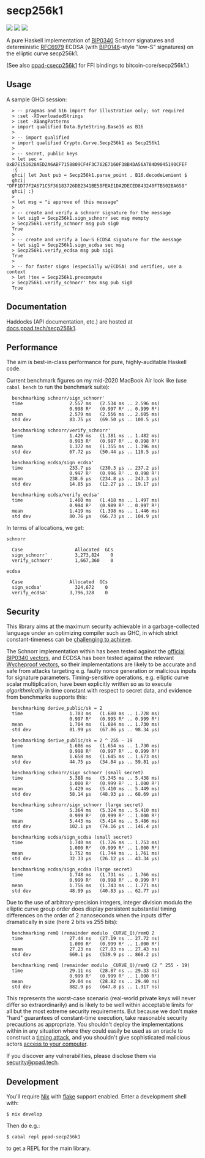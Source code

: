 # secp256k1

[![](https://img.shields.io/hackage/v/ppad-secp256k1?color=blue)](https://hackage.haskell.org/package/ppad-secp256k1)
![](https://img.shields.io/badge/license-MIT-brightgreen)
[![](https://img.shields.io/badge/haddock-secp256k1-lightblue)](https://docs.ppad.tech/secp256k1)

A pure Haskell implementation of [BIP0340][bp340] Schnorr signatures
and deterministic [RFC6979][r6979] ECDSA (with [BIP0146][bp146]-style
"low-S" signatures) on the elliptic curve secp256k1.

(See also [ppad-csecp256k1][csecp] for FFI bindings to
bitcoin-core/secp256k1.)

## Usage

A sample GHCi session:

```
  > -- pragmas and b16 import for illustration only; not required
  > :set -XOverloadedStrings
  > :set -XBangPatterns
  > import qualified Data.ByteString.Base16 as B16
  >
  > -- import qualified
  > import qualified Crypto.Curve.Secp256k1 as Secp256k1
  >
  > -- secret, public keys
  > let sec = 0xB7E151628AED2A6ABF7158809CF4F3C762E7160F38B4DA56A784D9045190CFEF
  :{
  ghci| let Just pub = Secp256k1.parse_point . B16.decodeLenient $
  ghci|       "DFF1D77F2A671C5F36183726DB2341BE58FEAE1DA2DECED843240F7B502BA659"
  ghci| :}
  >
  > let msg = "i approve of this message"
  >
  > -- create and verify a schnorr signature for the message
  > let sig0 = Secp256k1.sign_schnorr sec msg mempty
  > Secp256k1.verify_schnorr msg pub sig0
  True
  >
  > -- create and verify a low-S ECDSA signature for the message
  > let sig1 = Secp256k1.sign_ecdsa sec msg
  > Secp256k1.verify_ecdsa msg pub sig1
  True
  >
  > -- for faster signs (especially w/ECDSA) and verifies, use a context
  > let !tex = Secp256k1.precompute
  > Secp256k1.verify_schnorr' tex msg pub sig0
  True
```

## Documentation

Haddocks (API documentation, etc.) are hosted at
[docs.ppad.tech/secp256k1][hadoc].

## Performance

The aim is best-in-class performance for pure, highly-auditable Haskell
code.

Current benchmark figures on my mid-2020 MacBook Air look like (use
`cabal bench` to run the benchmark suite):

```
  benchmarking schnorr/sign_schnorr'
  time                 2.557 ms   (2.534 ms .. 2.596 ms)
                       0.998 R²   (0.997 R² .. 0.999 R²)
  mean                 2.579 ms   (2.556 ms .. 2.605 ms)
  std dev              83.75 μs   (69.50 μs .. 100.5 μs)

  benchmarking schnorr/verify_schnorr'
  time                 1.429 ms   (1.381 ms .. 1.482 ms)
                       0.993 R²   (0.987 R² .. 0.998 R²)
  mean                 1.372 ms   (1.355 ms .. 1.396 ms)
  std dev              67.72 μs   (50.44 μs .. 110.5 μs)

  benchmarking ecdsa/sign_ecdsa'
  time                 233.7 μs   (230.3 μs .. 237.2 μs)
                       0.997 R²   (0.996 R² .. 0.998 R²)
  mean                 238.6 μs   (234.8 μs .. 243.3 μs)
  std dev              14.85 μs   (12.27 μs .. 19.17 μs)

  benchmarking ecdsa/verify_ecdsa'
  time                 1.460 ms   (1.418 ms .. 1.497 ms)
                       0.994 R²   (0.989 R² .. 0.997 R²)
  mean                 1.419 ms   (1.398 ms .. 1.446 ms)
  std dev              80.76 μs   (66.73 μs .. 104.9 μs)
```

In terms of allocations, we get:

```
schnorr

  Case                   Allocated  GCs
  sign_schnorr'          3,273,824    0
  verify_schnorr'        1,667,360    0

ecdsa

  Case                 Allocated  GCs
  sign_ecdsa'            324,672    0
  verify_ecdsa'        3,796,328    0
```

## Security

This library aims at the maximum security achievable in a
garbage-collected language under an optimizing compiler such as GHC, in
which strict constant-timeness can be [challenging to achieve][const].

The Schnorr implementation within has been tested against the [official
BIP0340 vectors][ut340], and ECDSA has been tested against the relevant
[Wycheproof vectors][wyche], so their implementations are likely to be
accurate and safe from attacks targeting e.g. faulty nonce generation or
malicious inputs for signature parameters. Timing-sensitive operations,
e.g. elliptic curve scalar multiplication, have been explicitly written
so as to execute *algorithmically* in time constant with respect to
secret data, and evidence from benchmarks supports this:

```
  benchmarking derive_public/sk = 2
  time                 1.703 ms   (1.680 ms .. 1.728 ms)
                       0.997 R²   (0.995 R² .. 0.999 R²)
  mean                 1.704 ms   (1.684 ms .. 1.730 ms)
  std dev              81.99 μs   (67.86 μs .. 98.34 μs)

  benchmarking derive_public/sk = 2 ^ 255 - 19
  time                 1.686 ms   (1.654 ms .. 1.730 ms)
                       0.998 R²   (0.997 R² .. 0.999 R²)
  mean                 1.658 ms   (1.645 ms .. 1.673 ms)
  std dev              44.75 μs   (34.84 μs .. 59.81 μs)

  benchmarking schnorr/sign_schnorr (small secret)
  time                 5.388 ms   (5.345 ms .. 5.438 ms)
                       1.000 R²   (0.999 R² .. 1.000 R²)
  mean                 5.429 ms   (5.410 ms .. 5.449 ms)
  std dev              58.14 μs   (48.93 μs .. 68.69 μs)

  benchmarking schnorr/sign_schnorr (large secret)
  time                 5.364 ms   (5.324 ms .. 5.410 ms)
                       0.999 R²   (0.999 R² .. 1.000 R²)
  mean                 5.443 ms   (5.414 ms .. 5.486 ms)
  std dev              102.1 μs   (74.16 μs .. 146.4 μs)

  benchmarking ecdsa/sign_ecdsa (small secret)
  time                 1.740 ms   (1.726 ms .. 1.753 ms)
                       1.000 R²   (0.999 R² .. 1.000 R²)
  mean                 1.752 ms   (1.744 ms .. 1.761 ms)
  std dev              32.33 μs   (26.12 μs .. 43.34 μs)

  benchmarking ecdsa/sign_ecdsa (large secret)
  time                 1.748 ms   (1.731 ms .. 1.766 ms)
                       0.999 R²   (0.998 R² .. 0.999 R²)
  mean                 1.756 ms   (1.743 ms .. 1.771 ms)
  std dev              48.99 μs   (40.83 μs .. 62.77 μs)
```

Due to the use of arbitrary-precision integers, integer division modulo
the elliptic curve group order does display persistent substantial
timing differences on the order of 2 nanoseconds when the inputs differ
dramatically in size (here 2 bits vs 255 bits):

```
  benchmarking remQ (remainder modulo _CURVE_Q)/remQ 2
  time                 27.44 ns   (27.19 ns .. 27.72 ns)
                       1.000 R²   (0.999 R² .. 1.000 R²)
  mean                 27.23 ns   (27.03 ns .. 27.43 ns)
  std dev              669.1 ps   (539.9 ps .. 860.2 ps)

  benchmarking remQ (remainder modulo _CURVE_Q)/remQ (2 ^ 255 - 19)
  time                 29.11 ns   (28.87 ns .. 29.33 ns)
                       0.999 R²   (0.999 R² .. 1.000 R²)
  mean                 29.04 ns   (28.82 ns .. 29.40 ns)
  std dev              882.9 ps   (647.8 ps .. 1.317 ns)
```

This represents the worst-case scenario (real-world private keys will
never differ so extraordinarily) and is likely to be well within
acceptable limits for all but the most extreme security requirements.
But because we don't make "hard" guarantees of constant-time execution,
take reasonable security precautions as appropriate. You shouldn't
deploy the implementations within in any situation where they could
easily be used as an oracle to construct a [timing attack][timea],
and you shouldn't give sophisticated malicious actors [access to your
computer][flurl].

If you discover any vulnerabilities, please disclose them via
security@ppad.tech.

## Development

You'll require [Nix][nixos] with [flake][flake] support enabled. Enter a
development shell with:

```
$ nix develop
```

Then do e.g.:

```
$ cabal repl ppad-secp256k1
```

to get a REPL for the main library.

[bp340]: https://github.com/bitcoin/bips/blob/master/bip-0340.mediawiki
[ut340]: https://github.com/bitcoin/bips/blob/master/bip-0340/test-vectors.csv
[bp146]: https://github.com/bitcoin/bips/blob/master/bip-0146.mediawiki
[r6979]: https://www.rfc-editor.org/rfc/rfc6979
[nixos]: https://nixos.org/
[flake]: https://nixos.org/manual/nix/unstable/command-ref/new-cli/nix3-flake.html
[hadoc]: https://docs.ppad.tech/secp256k1
[wyche]: https://github.com/C2SP/wycheproof
[timea]: https://en.wikipedia.org/wiki/Timing_attack
[flurl]: https://eprint.iacr.org/2014/140.pdf
[const]: https://www.chosenplaintext.ca/articles/beginners-guide-constant-time-cryptography.html
[csecp]: https://git.ppad.tech/csecp256k1

